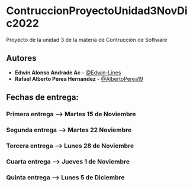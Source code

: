 # ContruccionProyectoUnidad3NovDic2022
Proyecto de la unidad 3 de la materia de Contrucción de Software

## Autores
* **Edwin Alonso Andrade Ac** - [@Edwin-Lines](https://github.com/Edwin-Lines "@Edwin-Lines")
* **Rafael Alberto Perea Hernandez** - [@AlbertoPerea19](https://github.com/AlbertoPerea19 "@AlbertoPerea19") 

## Fechas de entrega:
### Primera entrega --> Martes 15 de Noviembre
### Segunda entrega --> Martes 22 Noviembre
### Tercera entrega --> Lunes 28 de Noviembre
### Cuarta entrega --> Jueves 1 de Noviembre
### Quinta entrega --> Lunes 5 de Diciembre
